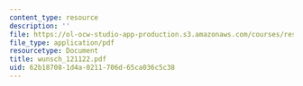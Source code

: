 ```yaml
---
content_type: resource
description: ''
file: https://ol-ocw-studio-app-production.s3.amazonaws.com/courses/res-12-000-evolution-of-physical-oceanography-spring-2007/62b187081d4a0211706d65ca036c5c38_wunsch_121122.pdf
file_type: application/pdf
resourcetype: Document
title: wunsch_121122.pdf
uid: 62b18708-1d4a-0211-706d-65ca036c5c38
---
```

